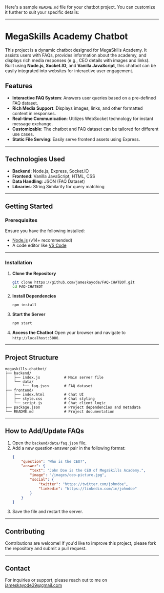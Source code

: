 Here's a sample `README.md` file for your chatbot project. You can customize it further to suit your specific details:

---

# MegaSkills Academy Chatbot

This project is a dynamic chatbot designed for MegaSkills Academy. It assists users with FAQs, provides information about the academy, and displays rich media responses (e.g., CEO details with images and links). Built using **Node.js**, **Socket.IO**, and **Vanilla JavaScript**, this chatbot can be easily integrated into websites for interactive user engagement.

## Features

- **Interactive FAQ System**: Answers user queries based on a pre-defined FAQ dataset.
- **Rich Media Support**: Displays images, links, and other formatted content in responses.
- **Real-time Communication**: Utilizes WebSocket technology for instant message exchange.
- **Customizable**: The chatbot and FAQ dataset can be tailored for different use cases.
- **Static File Serving**: Easily serve frontend assets using Express.


---

## Technologies Used

- **Backend**: Node.js, Express, Socket.IO
- **Frontend**: Vanilla JavaScript, HTML, CSS
- **Data Handling**: JSON (FAQ Dataset)
- **Libraries**: String Similarity for query matching

---

## Getting Started

### Prerequisites

Ensure you have the following installed:

- [Node.js](https://nodejs.org/) (v14+ recommended)
- A code editor like [VS Code](https://code.visualstudio.com/)

---

### Installation

1. **Clone the Repository**
   ```bash
   git clone https://github.com/jameskayode/FAQ-CHATBOT.git
   cd FAQ-CHATBOT
   ```

2. **Install Dependencies**
   ```bash
   npm install
   ```

3. **Start the Server**
   ```bash
   npm start
   ```

4. **Access the Chatbot**
   Open your browser and navigate to `http://localhost:5000`.

---

## Project Structure

```plaintext
megaskills-chatbot/
├── backend/
│   ├── index.js           # Main server file
│   └── data/
│       └── faq.json       # FAQ dataset
├── frontend/
│   ├── index.html         # Chat UI
│   ├── style.css          # Chat styling
│   └── script.js          # Chat client logic
├── package.json           # Project dependencies and metadata
└── README.md              # Project documentation
```

---

## How to Add/Update FAQs

1. Open the `backend/data/faq.json` file.
2. Add a new question-answer pair in the following format:
   ```json
   {
       "question": "Who is the CEO?",
       "answer": {
           "text": "John Doe is the CEO of MegaSkills Academy.",
           "image": "/images/ceo-picture.jpg",
           "social": {
               "twitter": "https://twitter.com/johndoe",
               "linkedin": "https://linkedin.com/in/johndoe"
           }
       }
   }
   ```
3. Save the file and restart the server.

---

## Contributing

Contributions are welcome! If you'd like to improve this project, please fork the repository and submit a pull request.

---

## Contact

For inquiries or support, please reach out to me on jameskayode39@gmail.com